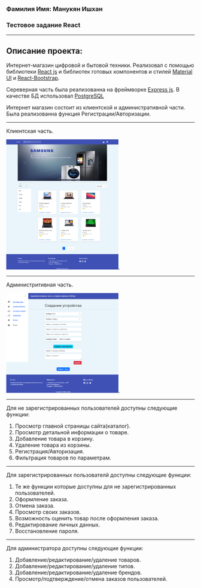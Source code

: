 ### Фамилия Имя: Манукян Ишхан
### Тестовое задание React
-------
## Описание проекта:
Интернет-магазин цифровой и бытовой техники. Реализовал с помощью библиотеки [React js](https://react.dev/) и библиотек готовых компонентов и стилей [Material UI](https://mui.com/) и [React-Bootstrap](https://react-bootstrap.github.io/). 

Сереверная часть была реализованна на фреймворке [Express js](https://expressjs.com/ru/). В качестве БД использовал [PostgreSQL](https://www.postgresql.org/)

Интернет магазин состоит из клиентской и административной части. Была реализованна функция Регистрации/Авторизации.
_____
<p>Клиентская часть.</p>
<img alt="Клиентская часть" src="https://github.com/IshxanM/Mshop-test/blob/main/БД/localhost_3000_.png" width="300"/>.

-------
<p>Администритивная часть.</p>
<img alt="Администритивная часть" src="https://github.com/IshxanM/Mshop-test/blob/main/БД/localhost_3000_admin_createDevice%20(1).png" width="300"/>.

_______

Для не зарегистрированных пользователей доступны следующие функции:
1. Просмотр главной страницы сайта(каталог).
2. Просмотр детальной информации о товаре.
3. Добавление товара в корзину.
4. Удаление товара из корзины.
5. Регистрация/Авторизация.
6. Фильтрация товаров по параметрам.
_____
Для зарегистрированных пользователй доступны следующие функции:
1. Те же функции которые доступны для не зарегистрированных пользователей.
2. Оформление заказа.
3. Отмена заказа.
4. Просмотр своих заказов.
5. Возможность оценить товар после оформления заказа.
6. Редактирование личных данных.
7. Восстановление пароля.
_____
Для администратора доступны следующие функции:
1. Добавление/редактирование/удаление товаров.
2. Добавление/редактирование/удаление типов.
3. Добавление/редактирование/удаление брендов.
4. Просмотр/подтверждение/отмена заказов пользователей.
